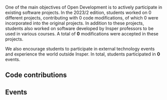 One of the main objectives of Open Development is to actively participate in existing software projects. In the 2023/2 edition, students worked on 0 different projects, contributing with 0 code modifications, of which 0 were incorporated into the original projects. In addition to these projects, students also worked on software developed by Insper professors to be used in various courses. A total of <b>0</b> modifications were accepted in these projects.

We also encourage students to participate in external technology events and experience the world outside Insper. In total, students participated in <b>0</b> events.

<h2> Code contributions </h2>



<h2> Events </h2>

<div class="event-grid">
    
</div>
